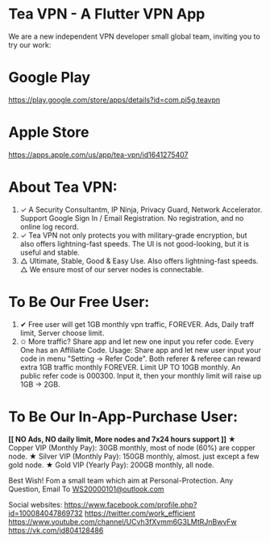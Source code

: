 # Tea VPN - A Flutter VPN App

We are a new independent VPN developer small global team, inviting you to try our work:

# Google Play

<https://play.google.com/store/apps/details?id=com.pi5g.teavpn>

# Apple Store

<https://apps.apple.com/us/app/tea-vpn/id1641275407>


# About Tea VPN:
1. ✓ A Security Consultantm, IP Ninja, Privacy Guard, Network Accelerator. Support Google Sign In / Email Registration. No registration, and no online log record.
1. ✓ Tea VPN not only protects you with military-grade encryption, but also offers lightning-fast speeds.  The UI is not good-looking, but it is useful and stable. 
1. △ Ultimate, Stable, Good & Easy Use. Also offers lightning-fast speeds. △ We ensure most of our server nodes is connectable. 

# To Be Our Free User: 
1. ✔ Free user will get 1GB monthly vpn traffic, FOREVER. Ads, Daily traff limit, Server choose limit. 
1. ✩ More traffic? Share app and let new one input you refer code. Every One has an Affiliate Code. Usage: Share app and let new user input your code in menu "Setting -> Refer Code". Both referer & referee can reward extra 1GB traffic monthly FOREVER. Limit UP TO 10GB monthly. An public refer code is 000300. Input it, then your monthly limit will raise up 1GB -> 2GB. 

# To Be Our In-App-Purchase User: 
**[[ NO Ads, NO daily limit, More nodes and 7x24 hours support ]]**
★ Copper VIP (Monthly Pay): 30GB monthly,  most of node (60%) are copper node. 
★ Silver VIP (Monthly Pay): 150GB monthly, almost. just except a few gold node. 
★ Gold VIP   (Yearly  Pay): 200GB monthly, all node. 

Best Wish! Fom a small team which aim at Personal-Protection. Any Question, Email To WS20000101@outlook.com

Social websites:
https://www.facebook.com/profile.php?id=100084047869732
https://twitter.com/work_efficient
https://www.youtube.com/channel/UCvh3fXvmm6G3LMtRJnBwvFw
https://vk.com/id804128486
